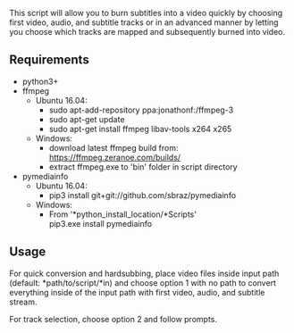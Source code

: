 This script will allow you to burn subtitles into a video
quickly by choosing first video, audio, and subtitle tracks or
in an advanced manner by letting you choose which tracks are
mapped and subsequently burned into video.

## Requirements

* python3+
* ffmpeg
  * Ubuntu 16.04:
    * sudo apt-add-repository ppa:jonathonf:/ffmpeg-3
    * sudo apt-get update
    * sudo apt-get install ffmpeg libav-tools x264 x265
  * Windows:
    * download latest ffmpeg build from:  
    https://ffmpeg.zeranoe.com/builds/
    * extract ffmpeg.exe to 'bin' folder in script directory
* pymediainfo
  * Ubuntu 16.04:
    * pip3 install git+git://github.com/sbraz/pymediainfo
  * Windows:
    * From '*python_install_location/*Scripts'  
    pip3.exe install pymediainfo


## Usage

For quick conversion and hardsubbing, place video files inside
input path (default: *path/to/script/*in) and choose option 1
with no path to convert everything inside of the input path with
first video, audio, and subtitle stream.

For track selection, choose option 2 and follow prompts.
